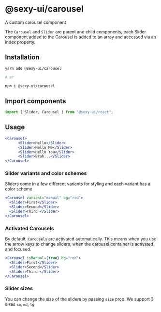 # @sexy-ui/carousel

A custom carousel component

The `Carousel` and `Slider` are parent and child components, each Slider component added to the Carousel is added to an array and accessed via an index property.

## Installation

```sh
yarn add @sexy-ui/carousel

# or

npm i @sexy-ui/carousel
```

## Import components

```jsx
import { Slider, Carousel } from "@sexy-ui/react";
```

## Usage

```jsx
<Carousel>
      <Slider>Hello</Slider>
      <Slider>Hello Me</Slider>
      <Slider>Hello You</Slider>
      <Slider>Bruh...</Slider>
</Carousel>

```

### Slider variants and color schemes

Sliders come in a few different variants for styling and each variant has a color scheme

```jsx
<Carousel variant="manual" bg="red">
  <Slider>First</Slider>
  <Slider>Second</Slider>
  <Slider>Third </Slider>
</Carousel>

```

### Activated Carousels

By default, `Carousels` are activated automatically. This means when you use the arrow keys to change sliders, when the carousel container is activated and focused.

```jsx
<Carousel isManual={true} bg="red">
  <Slider>First</Slider>
  <Slider>Second</Slider>
  <Slider>Third </Slider>
</Carousel>

```

### Slider sizes

You can change the size of the sliders by passing `size` prop. We support 3 sizes
`sm`, `md`, `lg`
